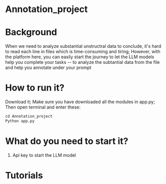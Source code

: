 # Annotation_project

# Background
When we need to analyze substantial unstructral data to conclude, it's hard to read each line in files which is time-consuming and tiring; However, with the platform here, you can easily start the journey to let the LLM models help you complete your tasks -- to analyze the subtantial data from the file and help you annotate under your prompt

# How to run it?
Download it;
Make sure you have downloaded all the modules in app.py;
Then open terminal and enter these:
``` Python 
cd Annotation_project
Python app.py
```
# What do you need to start it?
1. Api key to start the LLM model

# Tutorials



